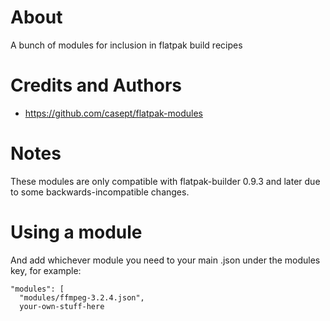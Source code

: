 # About
A bunch of modules for inclusion in flatpak build recipes                                                                           

# Credits and Authors

* https://github.com/casept/flatpak-modules

# Notes    
These modules are only compatible with flatpak-builder 0.9.3 and later due to some backwards-incompatible changes.     

# Using a module
And add whichever module you need to your main .json under the modules key, for example:    
```
"modules": [
  "modules/ffmpeg-3.2.4.json",    
  your-own-stuff-here
```

